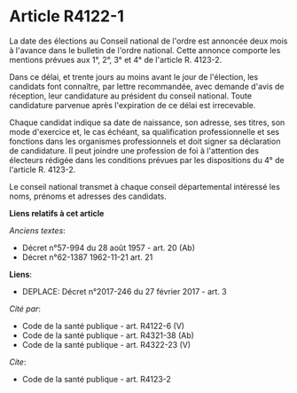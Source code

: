 # Article R4122-1

La date des élections au Conseil national de l'ordre est annoncée deux mois à l'avance dans le bulletin de l'ordre national.
Cette annonce comporte les mentions prévues aux 1°, 2°, 3° et 4° de l'article R. 4123-2. 

Dans ce délai, et trente jours au moins avant le jour de l'élection, les candidats font connaître, par lettre recommandée,
avec demande d'avis de réception, leur candidature au président du conseil national. Toute candidature parvenue après
l'expiration de ce délai est irrecevable. 

Chaque candidat indique sa date de naissance, son adresse, ses titres, son mode d'exercice et, le cas échéant, sa
qualification professionnelle et ses fonctions dans les organismes professionnels et doit signer sa déclaration de
candidature. Il peut joindre une profession de foi à l'attention des électeurs rédigée dans les conditions prévues par les
dispositions du 4° de l'article R. 4123-2. 

Le conseil national transmet à chaque conseil départemental intéressé les noms, prénoms et adresses des candidats.

**Liens relatifs à cet article**

_Anciens textes_:

  - Décret n°57-994 du 28 août 1957 - art. 20 (Ab)
  - Décret n°62-1387 1962-11-21 art. 21

**Liens**:

  - DEPLACE: Décret n°2017-246 du 27 février 2017 - art. 3

_Cité par_:

  - Code de la santé publique - art. R4122-6 (V)
  - Code de la santé publique - art. R4321-38 (Ab)
  - Code de la santé publique - art. R4322-23 (V)

_Cite_:

  - Code de la santé publique - art. R4123-2
